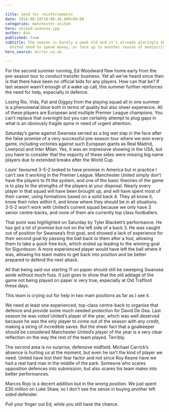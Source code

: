 ```yaml
---

title: Send for reinforcements
date: 2014-08-28T10:00:36.000+00:00
categories: manchester-united
hero: united-swansea.jpg
author: Ash
published: true
subtitle: The season is barely a week old and it’s already glaringly obvious that
  United need to spend money, or face up to another season of mediocrity.
hero_source: mirror.co.uk

---
```

For the second summer running, Ed Woodward flew home early from the pre-season tour to conduct transfer business. Yet all we’ve heard since then is that there have been no official bids for any players. How can that be? If last season wasn’t enough of a wake up call, this summer further reinforces the need for help, especially in defence.

Losing Rio, Vida, Pat and Giggsy from the playing squad all in one summer is a phenomenal blow both in terms of quality but also sheer experience. All of these players are European and multiple Premier League champions. You can’t replace that overnight but you can certainly attempt to plug gaps in what is an obviously fragile spine in need of urgent attention.

Saturday’s game against Swansea served as a big wet slap in the face after the false promise of a very successful pre-season tour where we won every game, including victories against such European giants as Real Madrid, Liverpool and Inter Milan. Yes, it was an impressive showing in the USA, but you have to consider that the majority of these sides were missing big name players due to extended breaks after the World Cup.

Louis’ favoured 3-5-2 looked to have promise in America but in practice I can’t see it working in the Premier League. Manchester United simply don’t have the players to fit the system, and one of the basic theories of the game is to play to the strengths of the players at your disposal. Nearly every player in that squad will have been brought up, and will have spent most of their career, using formations based on a solid back 4. They all know it, know their roles within it, and know where they should be in all situations. 3-5-2 won’t work with United’s current squad because we only have 3 senior centre-backs, and none of them are currently top class footballers.

That point was highlighted on Saturday by Tyler Blackett’s performance. He has got a lot of promise but not on the left side of a back 3. He was caught out of position for Swansea’s first goal, and showed a lack of experience for their second goal by passing the ball back to them after a foul, allowing them to take a quick free kick, which ended up leading to the winning goal for Sigurdsson. A more experienced player would have left the ball where it was, allowing his team mates to get back into position and be better prepared to defend the next attack.

All that being said our starting 11 on paper should still be sweeping Swansea aside without much fuss. It just goes to show that the old addage of the game not being played on paper is very true, especially at Old Trafford these days.

This team is crying out for help in two main positions as far as I see it.

We need at least one experienced, top-class centre-back to organise that defence and provide some much needed protection for David De Gea. Last season he was voted United’s player of the year, which was well deserved because he was the only player to come out of the season with any credit, making a string of incredible saves. But the sheer fact that a goalkeeper should be considered Manchester United’s player of the year is a very clear reflection on the way the rest of the team played. Terribly.

The second area is no surprise, defensive midfield. Michael Carrick’s absence is hurting us at the moment, but even he isn’t the kind of player we need. United have lost their fear factor and not since Roy Keane have we had a real hard man in the middle of the park. Someone who scares opposition defences into submission, but also scares his team mates into better performances.

Marcos Rojo is a decent addition but in the wrong position. We just spent £30 million on Luke Shaw, so I don’t see the sense in buying another left sided defender.

Pull your finger out Ed, while you still have the chance.